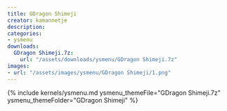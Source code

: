 ```yaml
---
title: GDragon Shimeji
creator: kamannetje
description: 
categories:
- ysmenu
downloads:
  GDragon Shimeji.7z:
    url: "/assets/downloads/ysmenu/GDragon Shimeji.7z"
images:
- url: "/assets/images/ysmenu/GDragon Shimeji/1.png"
---
```


{% include kernels/ysmenu.md ysmenu_themeFile="GDragon Shimeji.7z" ysmenu_themeFolder="GDragon Shimeji" %}
